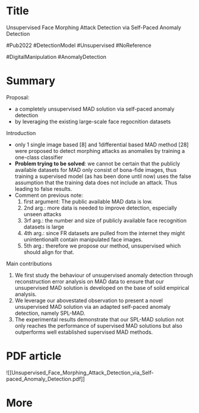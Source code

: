 # Title
Unsupervised Face Morphing Attack Detection via Self-Paced Anomaly Detection


#Pub2022 #DetectionModel #Unsupervised #NoReference

#DigitalManipulation #AnomalyDetection


# Summary
Proposal:
- a completely unsupervised MAD solution via self-paced anomaly detection
- by leveraging the existing large-scale face regocnition datasets


Introduction
- only 1 single image based \[8\] and 1differential based MAD method \[28\] were proposed to detect morphing attacks as anomalies by training a one-class classifier 
- **Problem trying to be solved**:  we cannot be certain that the publicly available datasets for MAD only consist of bona-fide images, thus training a supervised model (as has been done until now) uses the false assumption that the training data does not include an attack. Thus leading to false results. 
- Comment on previous note: 
  1. first argument: The public available MAD data is low. 
  2. 2nd arg.: more data is needed to improve detection, especially unseen attacks
  3. 3rf arg.: the number and size of publicly available face recognition datasets is large
  4. 4th arg.: since FR datasets are pulled from the internet they might unintentionallt contain manipulated face images. 
  5. 5th arg.: therefore we propose our method, unsupervised which should align for that. 

Main contributions
1. We first study the behaviour of unsupervised anomaly detection through reconstruction error analysis on MAD data to ensure that our unsupervised MAD solution is developed on the base of solid empirical analysis. 
2. We leverage our abovestated observation to present a novel unsupervised MAD solution via an adapted self-paced anomaly detection, namely SPL-MAD.
3. The experimental results demonstrate that our SPL-MAD solution not only reaches the performance of supervised MAD solutions but also outperforms well established supervised MAD methods.


# PDF article 
![[Unsupervised_Face_Morphing_Attack_Detection_via_Self-paced_Anomaly_Detection.pdf]]

# More